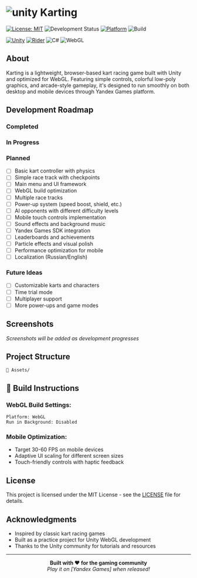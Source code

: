 # ![unity](https://img.shields.io/badge/Unity-100000?style=for-the-badge&logo=unity&logoColor=white) Karting
  
[![License: MIT](https://img.shields.io/badge/License-MIT-yellow.svg)](https://opensource.org/licenses/MIT)
![Development Status](https://img.shields.io/badge/Status-In%20Development-orange)
[![Platform](https://img.shields.io/badge/Platform-Yandex%20Games-red)](https://yandex.ru/games/)
![Build](https://img.shields.io/badge/Build-Passing-brightgreen)

[![Unity](https://img.shields.io/badge/Unity-6.0-100000?style=for-the-badge&logo=unity&logoColor=white)](unityhub://6000.0.50f1/f1ef1dca8bff)
[![Rider](https://img.shields.io/badge/Rider-000000.svg?style=for-the-badge&logo=Rider&logoColor=white&color=black&labelColor=crimson)](https://www.jetbrains.com/rider/)
![C#](https://img.shields.io/badge/C%23-239120?style=for-the-badge&logo=c-sharp&logoColor=white)
![WebGL](https://img.shields.io/badge/WebGL-990000?style=for-the-badge&logo=webgl&logoColor=white)

## About

Karting is a lightweight, browser-based kart racing game built with Unity and optimized for WebGL. Featuring simple controls, colorful low-poly graphics, and arcade-style gameplay, it's designed to run smoothly on both desktop and mobile devices through Yandex Games platform.

## Development Roadmap

### Completed


### In Progress

### Planned
- [ ] Basic kart controller with physics
- [ ] Simple race track with checkpoints
- [ ] Main menu and UI framework
- [ ] WebGL build optimization
- [ ] Multiple race tracks
- [ ] Power-up system (speed boost, shield, etc.)
- [ ] AI opponents with different difficulty levels
- [ ] Mobile touch controls implementation
- [ ] Sound effects and background music
- [ ] Yandex Games SDK integration
- [ ] Leaderboards and achievements
- [ ] Particle effects and visual polish
- [ ] Performance optimization for mobile
- [ ] Localization (Russian/English)

### Future Ideas
- [ ] Customizable karts and characters
- [ ] Time trial mode
- [ ] Multiplayer support
- [ ] More power-ups and game modes

## Screenshots

*Screenshots will be added as development progresses*

## Project Structure

```
📁 Assets/
```

## 🔧 Build Instructions

### WebGL Build Settings:
```
Platform: WebGL
Run in Background: Disabled
```

### Mobile Optimization:
- Target 30-60 FPS on mobile devices
- Adaptive UI scaling for different screen sizes
- Touch-friendly controls with haptic feedback

## License

This project is licensed under the MIT License - see the [LICENSE](https://github.com/LLarean/karting?tab=MIT-1-ov-file) file for details.

## Acknowledgments

- Inspired by classic kart racing games
- Built as a practice project for Unity WebGL development
- Thanks to the Unity community for tutorials and resources

---

<div align="center">
  <strong>Built with ❤️ for the gaming community</strong>
  <br>
  <em>Play it on [Yandex Games] when released!</em>
</div>
